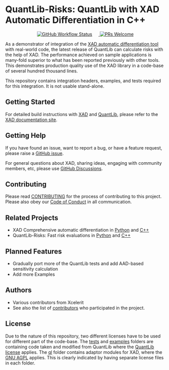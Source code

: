 # QuantLib-Risks: QuantLib with XAD Automatic Differentiation in C++

<p align="center" dir="auto">
    <a href="https://github.com/auto-differentiation/QuantLib-Risks-Cpp/actions/workflows/ci.yaml">
        <img src="https://img.shields.io/github/actions/workflow/status/auto-differentiation/QuantLib-Risks-Cpp/ci.yaml?label=Build%20%28XAD%20main%20vs%20QuantLib%20master%29" alt="GitHub Workflow Status" style="max-width: 100%;margin-right:20px">
    </a>
    <a href="https://github.com/auto-differentiation/QuantLib-Risks-Cpp/blob/main/CONTRIBUTING.md">
        <img src="https://img.shields.io/badge/PRs%20-welcome-brightgreen.svg" alt="PRs Welcome" style="max-width: 100%;">
    </a>
</p>

As a demonstrator of integration of the [XAD automatic differentiation tool](https://auto-differentiation.github.io) with real-world code, 
the latest release of QuantLib can calculate risks with the help of XAD. 
The performance achieved on sample applications is many-fold superior to what has been reported previously with other tools. 
This demonstrates production quality use of the XAD library in a code-base of several hundred thousand lines.

This repository contains integration headers, examples, and tests required
for this integration.
It is not usable stand-alone.

## Getting Started

For detailed build instructions with [XAD](https://auto-differentiation.github.io) and [QuantLib](https://www.quantlib.org), please refer to the [XAD documentation site](https://auto-differentiation.github.io/quantlib-risks/cxx/).

## Getting Help

If you have found an issue, want to report a bug, or have a feature request, please raise a [GitHub issue](https://github.com/auto-differentiation/QuantLib-Risks-Cpp/issues).

For general questions about XAD, sharing ideas, engaging with community members, etc, please use [GitHub Discussions](https://github.com/auto-differentiation/QuantLib-Risks-Cpp/discussions).


## Contributing

Please read [CONTRIBUTING](CONTRIBUTING.md) for the process of contributing to this project.
Please also obey our [Code of Conduct](CODE_OF_CONDUCT.md) in all communication.

## Related Projects

- XAD Comprehensive automatic differentiation in [Python](https://github.com/auto-differentiation/xad-py) and [C++](https://github.com/auto-differentiation/xad)
- QuantLib-Risks: Fast risk evaluations in [Python](https://github.com/auto-differentiation/QuantLib-Risks-Py) and [C++](https://github.com/auto-differentiation/QuantLib-Risks-Cpp)

## Planned Features

- Gradually port more of the QuantLib tests and add AAD-based sensitivity calculation
- Add more Examples

## Authors

-   Various contributors from Xcelerit
-   See also the list of [contributors](https://github.com/auto-differentiation/QuantLib-Risks-Cpp/contributors) who participated in the project.


## License

Due to the nature of this repository, two different licenses have to be used for 
different part of the code-base.
The [tests](test-suite/) and [examples](Examples/) folders are containing code taken
and modified from QuantLib where the [QuantLib license](test-suite/LICENSE.TXT) applies.
The [ql](ql/) folder contains adaptor modules for XAD,
where the [GNU AGPL](ql/LICENSE.md) applies.
This is clearly indicated by having separate license files in each folder.

